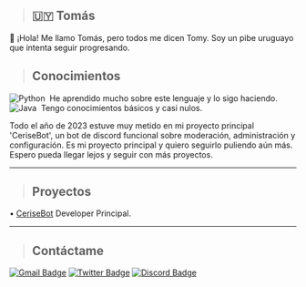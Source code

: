 > ## :uruguay: Tomás 

:wave: ¡Hola! Me llamo Tomás, pero todos me dicen Tomy. Soy un pibe uruguayo que intenta seguir progresando.

> ## Conocimientos 

![Python](https://img.shields.io/badge/-Python-05122A?style=flat&logo=python)&nbsp; He aprendido mucho sobre este lenguaje y lo sigo haciendo.
![Java](https://img.shields.io/badge/-Java-05122A?style=flat&logo=Java&logoColor=FFA518)&nbsp; Tengo conocimientos básicos y casi nulos.

Todo el año de 2023 estuve muy metido en mi proyecto principal 'CeriseBot', un bot de discord funcional 
sobre moderación, administración y configuración. Es mi proyecto principal y quiero seguirlo puliendo aún más. 
Espero pueda llegar lejos y seguir con más proyectos.

----

> ## Proyectos
• [CeriseBot](https://discord.gg/A4RnqucV4k) Developer Principal.

----

> ## Contáctame

[![Gmail Badge](https://img.shields.io/badge/-Gmail-c14438?style=flat-square&logo=Gmail&logoColor=white&link=mailto:tomas.abcontacto@gmail.com)](mailto:tomas.abcontacto@gmail.com)
[![Twitter Badge](https://img.shields.io/badge/-Twitter-1da1f2?style=flat-square&labelColor=1da1f2&logo=twitter&logoColor=white&link=https://www.twitter.com/idktomas_/)](https://www.twitter.com/idktomas_/)
[![Discord Badge](https://img.shields.io/badge/Discord-black?logo=discord&logoColor=white)](https://discordapp.com/users/454774829162430483)

